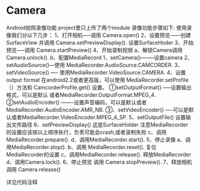 # Camera
Android拍照录像功能
project里只上传了两个module
录像功能步骤如下:
使用录像我们分以下几步：
1、打开相机—–调用 Camera.open()
2、设置预览——创建SurfaceView 并调用 Camera.setPreviewDisplay(). 设置SurfaceHoder
3、开始预览—–调用 Camera.startPreview()
4、开始录制视频
a、解锁Camera调用 Camera.unlock().
b、配置MediaRecord
1、setCamera()——–设置camera
2、setAudioSource()—使用 MediaRecorder.AudioSource.CAMCORDER.
3、setVideoSource() —- 使用MediaRecorder.VideoSource.CAMERA.
4、设置output format 在android2.2或者更高版，可以使用 MediaRecorder.setProfile（）方法和 CamcorderProfile.get() 设置。
①setOutputFormat() —–设置输出格式，可以是默认 或者MediaRecorder.OutputFormat.MPEG_4.
②setAudioEncoder() ——-设置声音编码，可以是默认或者 MediaRecorder.AudioEncoder.AMR_NB.
③、setVideoEncoder() —-可以是默认或者MediaRecorder.VideoEncoder.MPEG_4_SP.
5、setOutputFile() 设置输出文件路径
6、setPreviewDisplay() 这是SurfaceHolder
注意MediaRecorder 的设置应该按以上顺序执行，负责可能会crash,或者录制失败
c、调用MediaRecorder.prepare().
d、调用MediaRecorder.start().
5、停止录像
a、调用MediaRecorder.stop().
b、调用 MediaRecorder.reset(). 复位MediaRecorder的设置
c、调用MediaRecorder.release(). 释放MediaRecorder
d、调用Camera.lock().
6、停止预览 调用 Camera.stopPreview().
7、释放相机 调用 Camera.release()

详见代码注释
